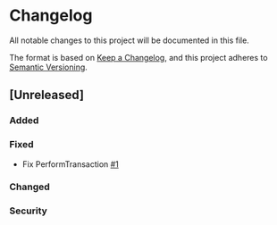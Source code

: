 # Changelog
All notable changes to this project will be documented in this file.

The format is based on [Keep a Changelog](https://keepachangelog.com/en/1.0.0/),
and this project adheres to [Semantic Versioning](https://semver.org/spec/v2.0.0.html).

## [Unreleased]
### Added

### Fixed
- Fix PerformTransaction [#1](https://github.com/rokwire/building-block-template-go/issues/1)

### Changed

### Security
